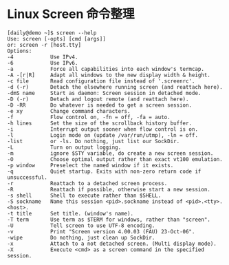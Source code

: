 # Linux Screen 命令整理
    [daily@demo ~]$ screen --help
    Use: screen [-opts] [cmd [args]]       
    or: screen -r [host.tty]       
    Options:    
    -4            Use IPv4.
    -6            Use IPv6.
    -a            Force all capabilities into each window's termcap.
    -A -[r|R]     Adapt all windows to the new display width & height.
    -c file       Read configuration file instead of '.screenrc'.
    -d (-r)       Detach the elsewhere running screen (and reattach here).
    -dmS name     Start as daemon: Screen session in detached mode.
    -D (-r)       Detach and logout remote (and reattach here).
    -D -RR        Do whatever is needed to get a screen session.
    -e xy         Change command characters.
    -f            Flow control on, -fn = off, -fa = auto.
    -h lines      Set the size of the scrollback history buffer.
    -i            Interrupt output sooner when flow control is on.
    -l            Login mode on (update /var/run/utmp), -ln = off.
    -list         or -ls. Do nothing, just list our SockDir.
    -L            Turn on output logging.
    -m            ignore $STY variable, do create a new screen session.
    -O            Choose optimal output rather than exact vt100 emulation.
    -p window     Preselect the named window if it exists.
    -q            Quiet startup. Exits with non-zero return code if unsuccessful.
    -r            Reattach to a detached screen process.
    -R            Reattach if possible, otherwise start a new session.
    -s shell      Shell to execute rather than $SHELL.
    -S sockname   Name this session <pid>.sockname instead of <pid>.<tty>.<host>.
    -t title      Set title. (window's name).
    -T term       Use term as $TERM for windows, rather than "screen".
    -U            Tell screen to use UTF-8 encoding.
    -v            Print "Screen version 4.00.03 (FAU) 23-Oct-06".
    -wipe         Do nothing, just clean up SockDir.
    -x            Attach to a not detached screen. (Multi display mode).
    -X            Execute <cmd> as a screen command in the specified session.

